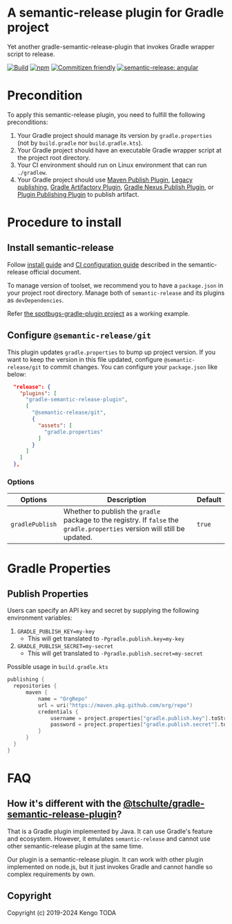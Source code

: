 # A semantic-release plugin for Gradle project

Yet another gradle-semantic-release-plugin that invokes Gradle wrapper script to release.

[![Build](https://github.com/KengoTODA/gradle-semantic-release-plugin/actions/workflows/build.yml/badge.svg)](https://github.com/KengoTODA/gradle-semantic-release-plugin/actions/workflows/build.yml)
[![npm](https://badgen.net/npm/v/gradle-semantic-release-plugin)](https://www.npmjs.com/package/gradle-semantic-release-plugin)
[![Commitizen friendly](https://img.shields.io/badge/commitizen-friendly-brightgreen.svg)](http://commitizen.github.io/cz-cli/)
[![semantic-release: angular](https://img.shields.io/badge/semantic--release-angular-e10079?logo=semantic-release)](https://github.com/semantic-release/semantic-release)

# Precondition

To apply this semantic-release plugin, you need to fulfill the following preconditions:

1. Your Gradle project should manage its version by `gradle.properties` (not by `build.gradle` nor `build.gradle.kts`).
2. Your Gradle project should have an executable Gradle wrapper script at the project root directory.
3. Your CI environment should run on Linux environment that can run `./gradlew`.
4. Your Gradle project should use [Maven Publish Plugin](https://docs.gradle.org/current/userguide/publishing_maven.html), [Legacy publishing](https://docs.gradle.org/current/userguide/artifact_management.html), [Gradle Artifactory Plugin](https://www.jfrog.com/confluence/display/RTF/Gradle+Artifactory+Plugin), [Gradle Nexus Publish Plugin](https://github.com/gradle-nexus/publish-plugin/), or [Plugin Publishing Plugin](https://docs.gradle.org/current/userguide/publishing_gradle_plugins.html) to publish artifact.

# Procedure to install

## Install semantic-release

Follow [install guide](https://semantic-release.gitbook.io/semantic-release/usage/installation) and [CI configuration guide](https://semantic-release.gitbook.io/semantic-release/usage/ci-configuration) described in the semantic-release official document.

To manage version of toolset, we recommend you to have a `package.json` in your project root directory. Manage both of `semantic-release` and its plugins as `devDependencies`.

Refer [the spotbugs-gradle-plugin project](https://github.com/spotbugs/spotbugs-gradle-plugin) as a working example.

## Configure `@semantic-release/git`

This plugin updates `gradle.properties` to bump up project version. If you want to keep the version in this file updated, configure `@semantic-release/git` to commit changes. You can configure your `package.json` like below:

```json
  "release": {
    "plugins": [
      "gradle-semantic-release-plugin",
      [
        "@semantic-release/git",
        {
          "assets": [
            "gradle.properties"
          ]
        }
      ]
    ]
  },
```

### Options

| Options      | Description       | Default                  |
| ------------ | ----------------- | ------------------------ |
| `gradlePublish` | Whether to publish the `gradle` package to the registry. If `false` the `gradle.properties` version will still be updated. | `true` |

# Gradle Properties

## Publish Properties

Users can specify an API key and secret by supplying the following environment variables:

1. `GRADLE_PUBLISH_KEY=my-key`
    - This will get translated to `-Pgradle.publish.key=my-key` 
2. `GRADLE_PUBLISH_SECRET=my-secret`
    - This will get translated to `-Pgradle.publish.secret=my-secret`

Possible usage in `build.gradle.kts`

```kotlin
publishing {
  repositories {
      maven {
          name = "OrgRepo"
          url = uri("https://maven.pkg.github.com/org/repo")
          credentials {
              username = project.properties["gradle.publish.key"].toString()
              password = project.properties["gradle.publish.secret"].toString()
          }
      }
  }
}
```

# FAQ

## How it's different with the [@tschulte/gradle-semantic-release-plugin](https://github.com/tschulte/gradle-semantic-release-plugin)?

That is a Gradle plugin implemented by Java. It can use Gradle's feature and ecosystem. However, it emulates `semantic-release` and cannot use other semantic-release plugin at the same time.

Our plugin is a semantic-release plugin. It can work with other plugin implemented on node.js, but it just invokes Gradle and cannot handle so complex requirements by own.

## Copyright

Copyright (c) 2019-2024 Kengo TODA
